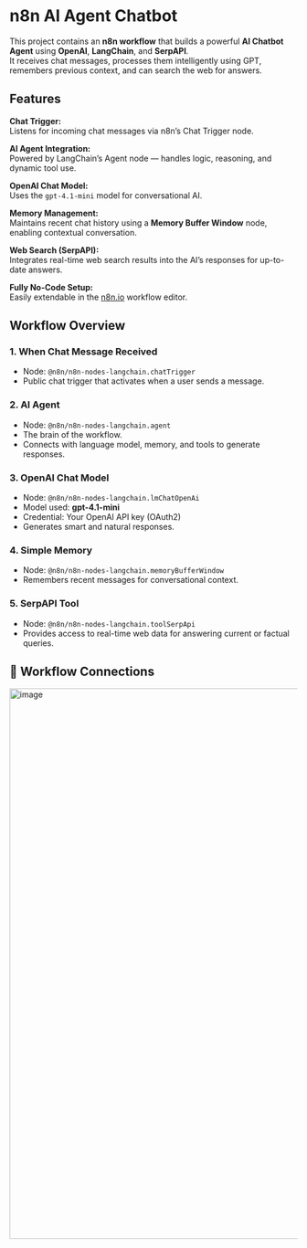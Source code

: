 # n8n AI Agent Chatbot

This project contains an **n8n workflow** that builds a powerful **AI Chatbot Agent** using **OpenAI**, **LangChain**, and **SerpAPI**.  
It receives chat messages, processes them intelligently using GPT, remembers previous context, and can search the web for answers.

## Features

**Chat Trigger:**  
Listens for incoming chat messages via n8n’s Chat Trigger node.

**AI Agent Integration:**  
Powered by LangChain’s Agent node — handles logic, reasoning, and dynamic tool use.

**OpenAI Chat Model:**  
Uses the `gpt-4.1-mini` model for conversational AI.

**Memory Management:**  
Maintains recent chat history using a **Memory Buffer Window** node, enabling contextual conversation.

**Web Search (SerpAPI):**  
Integrates real-time web search results into the AI’s responses for up-to-date answers.

**Fully No-Code Setup:**  
Easily extendable in the [n8n.io](https://n8n.io) workflow editor.

## Workflow Overview

### 1. **When Chat Message Received**
- Node: `@n8n/n8n-nodes-langchain.chatTrigger`
- Public chat trigger that activates when a user sends a message.

### 2. **AI Agent**
- Node: `@n8n/n8n-nodes-langchain.agent`
- The brain of the workflow.
- Connects with language model, memory, and tools to generate responses.

### 3. **OpenAI Chat Model**
- Node: `@n8n/n8n-nodes-langchain.lmChatOpenAi`
- Model used: **gpt-4.1-mini**
- Credential: Your OpenAI API key (OAuth2)
- Generates smart and natural responses.

### 4. **Simple Memory**
- Node: `@n8n/n8n-nodes-langchain.memoryBufferWindow`
- Remembers recent messages for conversational context.

### 5. **SerpAPI Tool**
- Node: `@n8n/n8n-nodes-langchain.toolSerpApi`
- Provides access to real-time web data for answering current or factual queries.

## 🔗 Workflow Connections
<img width="1915" height="964" alt="image" src="https://github.com/user-attachments/assets/e5003889-a13e-4317-adb2-28914f03f7ea" />


